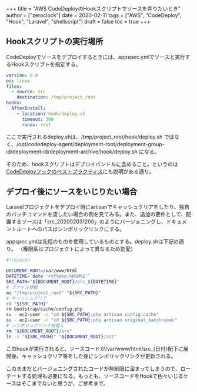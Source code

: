 +++
title = "AWS CodeDeployのHookスクリプトでソースを弄りたいとき"
author = ["zeroclock"]
date = 2020-02-11
tags = ["AWS", "CodeDeploy", "Hook", "Laravel", "shellscript"]
draft = false
toc = true
+++
## Hookスクリプトの実行場所

CodeDeployでソースをデプロイするときには、appspec.ymlでソースと実行するHookスクリプトを指定する。 

<!--more-->

```yaml
version: 0.0
os: linux
files:
  - source: src
    destination: /tmp/project_root
hooks:
  AfterInstall:
    - location: hook/deploy.sh
      timeout: 300
      runas: root
```
      
ここで実行されるdeploy.shは、/tmp/project_root/hook/deploy.sh ではなく、/opt/codedeploy-agent/deployment-root/deployment-group-id/deployment-id/deployment-archive/hook/deploy.sh になる。 

そのため、hookスクリプトはデプロイバンドルに含めること。というのは[CodeDeployフックのベストプラクティス][1]にも説明がある通り。 

## デプロイ後にソースをいじりたい場合

Laravelプロジェクトをデプロイ時にartisanでキャッシュクリアをしたり、独自のバッチコマンドを流したい場合の例を見てみる。また、追加の要件として、配置するソースは「src_202002031200」のようにバージョニングし、ドキュメントルートへのパスはシンボリックリンクにする。 

appspec.ymlは先程のものを使用しているものとする。deploy.shは下記の通り。
（権限系はプロジェクトによって異なるため割愛） 

```bash
#!/bin/sh

DOCUMENT_ROOT=/var/www/html
DATETIME=`date '+%Y%m%d-%H%M%S'`
SRC_PATH="${DOCUMENT_ROOT}/src_${DATETIME}"
# ファイル移動
mv "/tmp/project_root" "${SRC_PATH}"
# キャッシュクリア
cd "${SRC_PATH}"
rm bootstrap/cache/config.php
su - ec2-user -c "cd ${SRC_PATH};php artisan config:cache"
su - ec2-user -c "cd ${SRC_PATH};php artisan original_batch:exec"
# シンボリックリンク張替え
rm "${DOCUMENT_ROOT}/src"
ln -s "${SRC_PATH}" "${DOCUMENT_ROOT}/src"
```

このhookが実行されると、ソースコードが/var/www/html/src_{日付}配下に展開後、キャッシュクリア等をした後にシンボリックリンクが更新される。 

このままだとバージョニングされたコードが無制限に溜まってしまうので、ローテートする処理も必要になる。もっとも、ソースコードをHookで色々いじるケースはそこまでないと思うが、ご参考まで。

 [1]: https://dev.classmethod.jp/cloud/aws/best-practice-of-code-deploy-hooks/